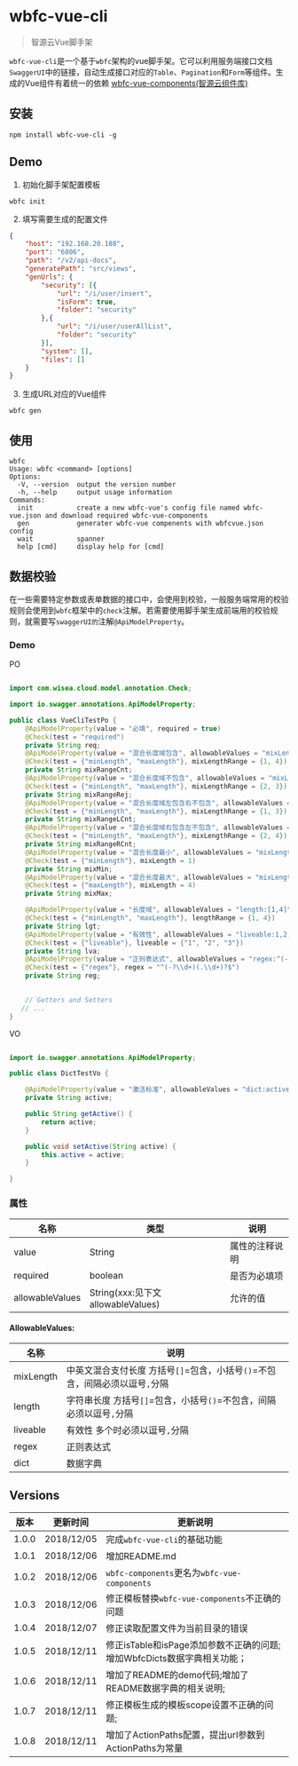 # wbfc-vue-cli

> 智源云Vue脚手架

`wbfc-vue-cli`是一个基于`wbfc`架构的vue脚手架。它可以利用服务端接口文档`SwaggerUI`中的链接，自动生成接口对应的`Table`、`Pagination`和`Form`等组件。生成的Vue组件有着统一的依赖 [wbfc-vue-components(智源云组件库)](https://github.com/xudl33/wbfc-vue-components)

## 安装
```code
npm install wbfc-vue-cli -g
```

## Demo

1. 初始化脚手架配置模板
```code
wbfc init
```
2. 填写需要生成的配置文件
```json
{
    "host": "192.168.20.188",
    "port": "6806",
    "path": "/v2/api-docs",
    "generatePath": "src/views",
    "genUrls": {
        "security": [{
            "url": "/i/user/insert",
            "isForm": true,
            "folder": "security"
        },{
            "url": "/i/user/userAllList",
            "folder": "security"
        }],
        "system": [],
        "files": []
    }
}
```
3. 生成URL对应的Vue组件
```code
wbfc gen
```

## 使用
```code
wbfc
Usage: wbfc <command> [options]
Options:
  -V, --version  output the version number
  -h, --help     output usage information
Commands:
  init           create a new wbfc-vue's config file named wbfc-vue.json and download required wbfc-vue-components
  gen            generater wbfc-vue compenents with wbfcvue.json config
  wait           spanner
  help [cmd]     display help for [cmd]
```

## 数据校验
在一些需要特定参数或表单数据的接口中，会使用到校验，一般服务端常用的校验规则会使用到`wbfc`框架中的`check`注解。若需要使用脚手架生成前端用的校验规则，就需要写`swaggerUI的`注解`@ApiModelProperty`。

### Demo
PO
```java

import com.wisea.cloud.model.annotation.Check;

import io.swagger.annotations.ApiModelProperty;

public class VueCliTestPo {
    @ApiModelProperty(value = "必填", required = true)
    @Check(test = "required")
    private String req;
    @ApiModelProperty(value = "混合长度域包含", allowableValues = "mixLength:[1,4]")
    @Check(test = {"minLength", "maxLength"}, mixLengthRange = {1, 4})
    private String mixRangeCnt;
    @ApiModelProperty(value = "混合长度域不包含", allowableValues = "mixLength:(1,4)")
    @Check(test = {"minLength", "maxLength"}, mixLengthRange = {2, 3})
    private String mixRangeRej;
    @ApiModelProperty(value = "混合长度域左包含右不包含", allowableValues = "mixLength:[1,4)")
    @Check(test = {"minLength", "maxLength"}, mixLengthRange = {1, 3})
    private String mixRangeLCnt;
    @ApiModelProperty(value = "混合长度域右包含左不包含", allowableValues = "mixLength:(1,4]")
    @Check(test = {"minLength", "maxLength"}, mixLengthRange = {2, 4})
    private String mixRangeRCnt;
    @ApiModelProperty(value = "混合长度最小", allowableValues = "mixLength:[1,]")
    @Check(test = {"minLength"}, mixLength = 1)
    private String mixMin;
    @ApiModelProperty(value = "混合长度最大", allowableValues = "mixLength:(,4]")
    @Check(test = {"maxLength"}, mixLength = 4)
    private String mixMax;

    @ApiModelProperty(value = "长度域", allowableValues = "length:[1,4]")
    @Check(test = {"minLength", "maxLength"}, lengthRange = {1, 4})
    private String lgt;
    @ApiModelProperty(value = "有效性", allowableValues = "liveable:1,2,3")
    @Check(test = {"liveable"}, liveable = {"1", "2", "3"})
    private String lva;
    @ApiModelProperty(value = "正则表达式", allowableValues = "regex:^(-?\\d+)(.\\d+)?$")
    @Check(test = {"regex"}, regex = "^(-?\\d+)(.\\d+)?$")
    private String reg;
    

	// Getters and Setters
   // ...
}
```

VO

```java

import io.swagger.annotations.ApiModelProperty;

public class DictTestVo {

    @ApiModelProperty(value = "激活标准", allowableValues = "dict:active_flag")
    private String active;

    public String getActive() {
        return active;
    }

    public void setActive(String active) {
        this.active = active;
    }

}
```

### 属性
名称|类型|说明
---|---|---
value|String|属性的注释说明
required|boolean|是否为必填项
allowableValues|String(xxx:见下文allowableValues)|允许的值

#### AllowableValues:
名称|说明
----|----
mixLength|中英文混合支付长度 方括号`[]`=包含，小括号`()`=不包含，间隔必须以逗号`,`分隔
length|字符串长度 方括号`[]`=包含，小括号`()`=不包含，间隔必须以逗号`,`分隔
liveable|有效性 多个时必须以逗号`,`分隔
regex|正则表达式
dict|数据字典

## Versions
版本|更新时间|更新说明
---|---|---
1.0.0 | 2018/12/05 | 完成`wbfc-vue-cli`的基础功能
1.0.1 | 2018/12/06 | 增加README.md
1.0.2 | 2018/12/06 | `wbfc-components`更名为`wbfc-vue-components`
1.0.3 | 2018/12/06 | 修正模板替换`wbfc-vue-components`不正确的问题
1.0.4 | 2018/12/07 | 修正读取配置文件为当前目录的错误
1.0.5 | 2018/12/11 | 修正isTable和isPage添加参数不正确的问题;增加WbfcDicts数据字典相关功能；
1.0.6 | 2018/12/11 | 增加了README的demo代码;增加了README数据字典的相关说明;
1.0.7 | 2018/12/11 | 修正模板生成的模板scope设置不正确的问题;
1.0.8 | 2018/12/11 | 增加了ActionPaths配置，提出url参数到ActionPaths为常量